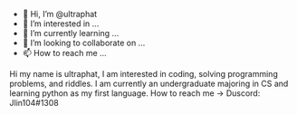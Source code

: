 - 👋 Hi, I’m @ultraphat
- 👀 I’m interested in ...
- 🌱 I’m currently learning ...
- 💞️ I’m looking to collaborate on ...
- 📫 How to reach me ...

<!---
ultraphat/ultraphat is a ✨ special ✨ repository because its `README.md` (this file) appears on your GitHub profile.
You can click the Preview link to take a look at your changes.
--->

Hi my name is ultraphat, I am interested in coding, solving programming problems, and riddles. I am currently an undergraduate majoring in CS and learning python as my first language.
How to reach me -> Duscord: Jlin104#1308
